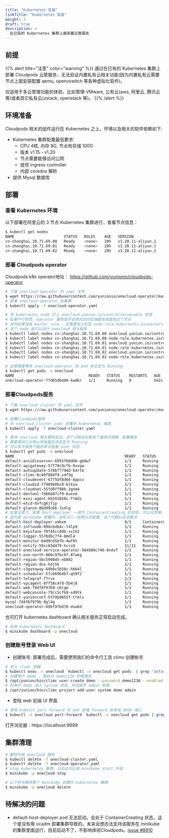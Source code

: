```yaml
---
title: "Kubernetes 安装"
linkTitle: "Kubernetes 安装"
weight: 3
draft: true
description: >
  在已有的 Kubernetes 集群上面部署云管服务
---
```


## 前提
{{% alert title="注意" color="warning" %}}
通过在已有的 Kubernetes 集群上部署 Cloudpods 云管服务，无法验证内置私有云相关功能(因为内置私有云需要节点上面安装配置 qemu, openvswitch 等各种虚拟化软件)。

仅适用于多云管理功能的体验，比如管理 VMware, 公有云(aws, 阿里云, 腾讯云等)或者其它私有云(zstack, openstack 等)。
{{% /alert %}}

## 环境准备

Cloudpods 相关的组件运行在 Kubernetes 之上，环境以及相关的软件依赖如下:

- Kubernetes 集群配置最低要求:
    - CPU 4核, 内存 8G, 节点有存储 100G
    - 版本 v1.15 - v1.20
    - 节点需要能够访问公网
    - 提供 ingress controller
    - 内部 coredns 解析
- 提供 Mysql 数据库

## 部署

### 查看 Kubernetes 环境

以下部署在阿里云的 3 节点 Kubernetes 集群进行，查看节点信息：

```bash
$ kubectl get nodes
NAME                      STATUS   ROLES    AGE   VERSION
cn-shanghai.10.71.69.80   Ready    <none>   20h   v1.20.11-aliyun.1
cn-shanghai.10.71.69.81   Ready    <none>   20h   v1.20.11-aliyun.1
cn-shanghai.10.71.69.82   Ready    <none>   20h   v1.20.11-aliyun.1
```

### 部署 Cloudpods operator

Cloudpods k8s operator地址： https://github.com/yunionio/cloudpods-operator

```bash
# 下载 onecloud-operator 的 yaml 文件
$ wget https://raw.githubusercontent.com/yunionio/onecloud-operator/master/manifests/onecloud-operator.yaml
# 部署 onecloud-operator 到集群
$ kubectl apply -f onecloud-operator.yaml

# 将 kubernetes node 打上 onecloud.yunion.io/controller=enable 标签
# 如果不打标签，operator 服务就不会把对应的后端服务调度到这个节点
# 另外如果没有 master role ，还需要加上标签 node-role.kubernetes.io/master=
# 这个 node 就可以运行 onecloud 相关服务
$ kubectl label nodes cn-shanghai.10.71.69.80 onecloud.yunion.io/controller=enable
$ kubectl label nodes cn-shanghai.10.71.69.80 node-role.kubernetes.io/master=
$ kubectl label nodes cn-shanghai.10.71.69.81 onecloud.yunion.io/controller=enable
$ kubectl label nodes cn-shanghai.10.71.69.81 node-role.kubernetes.io/master=
$ kubectl label nodes cn-shanghai.10.71.69.82 onecloud.yunion.io/controller=enable
$ kubectl label nodes cn-shanghai.10.71.69.82 node-role.kubernetes.io/master=

# 这里需要等待 onecloud-operator 的 pod 状态变为 Running
$ kubectl get pods -n onecloud
NAME                                 READY   STATUS    RESTARTS   AGE
onecloud-operator-7fd65d6489-kwdkr   1/1     Running   0          5m2s
```

### 部署Cloudpods服务

```bash
# 下载 onecloud cluster 的 yaml 文件
$ wget https://raw.githubusercontent.com/yunionio/onecloud-operator/master/manifests/example-onecloud-cluster.yaml -O onecloud-cluster.yaml

# 部署Cloudpods服务
# 将 onecloud-cluster.yaml 部署到 kubernetes 集群
$ kubectl apply -f onecloud-cluster.yaml

# 等待 onecloud 相关服务启动，这个过程会拉取各个服务的镜像，配置服务
# 需要等待几分钟让所有服务状态变为 Running
# 可以多次使用下面的命令查看 pods 状态
$ kubectl get pods -n onecloud
NAME                                                 READY   STATUS              RESTARTS   AGE
default-ansibleserver-6955fb8d66-gb8w7               1/1     Running             0          8m57s
default-apigateway-57f78c9cfb-8xvgw                  1/1     Running             0          8m54s
default-autoupdate-5f8bf779dd-6drtb                  1/1     Running             0          8m41s
default-climc-6c49f88df9-s4f5g                       1/1     Running             0          8m45s
default-cloudevent-6775bf8d66-bppcv                  1/1     Running             0          8m39s
default-cloudid-7798948bc8-blkxw                     1/1     Running             0          8m30s
default-cloudnet-55fd8ff98b-2gnm4                    1/1     Running             0          8m36s
default-devtool-7db6b87cf9-bvxsm                     1/1     Running             0          8m32s
default-esxi-agent-bb555858c-ft6dz                   1/1     Running             0          8m50s
default-etcd-dvfcg6jfjp                              1/1     Running             0          11m
default-glance-86d99c66-7v4lg                        1/1     Running             0          9m1s
# 这里注意下，如果 host-deployer 一直为 ContainerCreating 的状态，可以先忽略，不影响使用
# 因为是 minikube 部署的，没有注入一些默认的配置，这个问题以后会解决
default-host-deployer-vmkxm                          0/1     ContainerCreating   0          8m17s
default-influxdb-69dcbdb4c-l4lp9                     1/1     Running             0          8m44s
default-keystone-78f45cc8db-xstk2                    1/1     Running             0          9m48s
default-logger-5576dbc7f4-8mdl4                      1/1     Running             0          8m35s
default-monitor-64d9c65b7b-4wf8t                     1/1     Running             0          8m33s
default-notify-59cc65d479-hccs8                      11/11   Running             0          8m38s
default-onecloud-service-operator-584989c746-8ndvf   2/2     Running             0          8m31s
default-ovn-north-866c9fbc6f-87wkg                   1/1     Running             0          8m49s
default-region-5bc599845-nb882                       1/1     Running             0          9m36s
default-region-dns-hdj5k                             1/1     Running             0          8m55s
default-s3gateway-69b9c5b56c-hb64l                   1/1     Running             0          8m32s
default-scheduler-57c66964b7-qh9f2                   1/1     Running             0          9m1s
default-telegraf-f7rvx                               2/2     Running             0          8m27s
default-vpcagent-8ff58c47d-5b4j8                     1/1     Running             0          8m41s
default-web-79df8f97b9-c6lgm                         1/1     Running             0          8m52s
default-webconsole-79cc5cfb9-xd9tk                   1/1     Running             0          8m36s
default-yunionconf-5f79b9655f-trmls                  1/1     Running             0          8m37s
mysql-7d4f67979b-8gl4g                               1/1     Running             0          11m
onecloud-operator-69bf9fb476-dsw6d                   1/1     Running             0          13m
```

也可打开 kubernetes dashboard 确认相关服务正常启动完成。

```bash
# 启用 kubernetes dashboard
$ minikube dashboard -p onecloud
```

### 创建账号登录 Web UI

- 创建账号: 部署完成后，需要使用我们的命令行工具 climc 创建帐号

```bash
# 进入 climc 容器
$ kubectl exec -n onecloud `kubectl -n onecloud get pods  | grep "default-climc"| cut -f1 -d" "` -c climc  -i -t -- /bin/bash -il
# 创建用户 demo , 密码为 demo123A 的管理员
$ /opt/yunion/bin/climc user-create demo --password demo123A --enabled
# 将用户 demo 加入 system 项目，并且赋予 admin 权限
$ /opt/yunion/bin/climc project-add-user system demo admin
```

- 登陆 web 前端 UI 界面

```bash
# 使用 kubectl port-forward 将 web 前端 forward 到本地 9999 端口
$ kubectl -n onecloud port-forward `kubectl -n onecloud get pods | grep "default-web-" | cut -f1 -d" "` 9999:443 --address=0.0.0.0
```
打开浏览器：https://localhost:9999 

## 集群清理

```bash
# 删除所有 onecloud 服务
$ kubectl delete -f onecloud-cluster.yaml
$ kubectl delete -f onecloud-operator.yaml
# stop kubernetes 集群，以后还可以用 minikube start 开启
$ minikube -p onecloud stop

# 以下命令删除整个 minikube 创建的 kubernetes 集群
$ minikube -p onecloud delete
```

## 待解决的问题

- default-host-deployer pod 无法启动，会处于 ContainerCreating 状态，这个是没有用 ocadm 部署集群导致的。未来会想办法支持该服务在 minikube 的集群里面运行，目前启动不了，不影响体验Cloudpods。[issue #8910](https://github.com/yunionio/onecloud/issues/8910)
